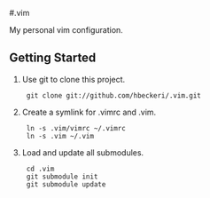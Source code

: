 #.vim

My personal vim configuration.

## Getting Started

1. Use git to clone this project.

        git clone git://github.com/hbeckeri/.vim.git

2. Create a symlink for .vimrc and .vim.

        ln -s .vim/vimrc ~/.vimrc
        ln -s .vim ~/.vim

3. Load and update all submodules.

        cd .vim
        git submodule init
        git submodule update

